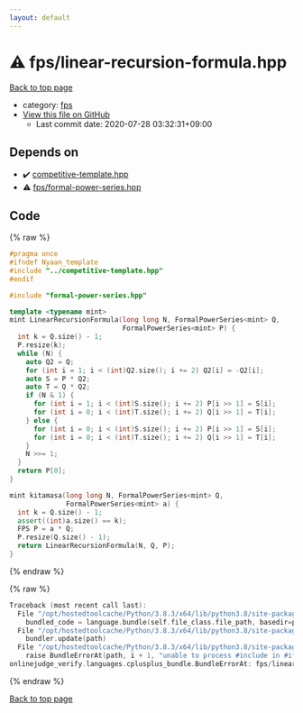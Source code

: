 ```yaml
---
layout: default
---
```


<!-- mathjax config similar to math.stackexchange -->
<script type="text/javascript" async
  src="https://cdnjs.cloudflare.com/ajax/libs/mathjax/2.7.5/MathJax.js?config=TeX-MML-AM_CHTML">
</script>
<script type="text/x-mathjax-config">
  MathJax.Hub.Config({
    TeX: { equationNumbers: { autoNumber: "AMS" }},
    tex2jax: {
      inlineMath: [ ['$','$'] ],
      processEscapes: true
    },
    "HTML-CSS": { matchFontHeight: false },
    displayAlign: "left",
    displayIndent: "2em"
  });
</script>

<script type="text/javascript" src="https://cdnjs.cloudflare.com/ajax/libs/jquery/3.4.1/jquery.min.js"></script>
<script src="https://cdn.jsdelivr.net/npm/jquery-balloon-js@1.1.2/jquery.balloon.min.js" integrity="sha256-ZEYs9VrgAeNuPvs15E39OsyOJaIkXEEt10fzxJ20+2I=" crossorigin="anonymous"></script>
<script type="text/javascript" src="../../assets/js/copy-button.js"></script>
<link rel="stylesheet" href="../../assets/css/copy-button.css" />


# :warning: fps/linear-recursion-formula.hpp

<a href="../../index.html">Back to top page</a>

* category: <a href="../../index.html#05934928102b17827b8f03ed60c3e6e0">fps</a>
* <a href="{{ site.github.repository_url }}/blob/master/fps/linear-recursion-formula.hpp">View this file on GitHub</a>
    - Last commit date: 2020-07-28 03:32:31+09:00




## Depends on

* :heavy_check_mark: <a href="../competitive-template.hpp.html">competitive-template.hpp</a>
* :warning: <a href="formal-power-series.hpp.html">fps/formal-power-series.hpp</a>


## Code

<a id="unbundled"></a>
{% raw %}
```cpp
#pragma once
#ifndef Nyaan_template
#include "../competitive-template.hpp"
#endif

#include "formal-power-series.hpp"

template <typename mint>
mint LinearRecursionFormula(long long N, FormalPowerSeries<mint> Q,
                            FormalPowerSeries<mint> P) {
  int k = Q.size() - 1;
  P.resize(k);
  while (N) {
    auto Q2 = Q;
    for (int i = 1; i < (int)Q2.size(); i += 2) Q2[i] = -Q2[i];
    auto S = P * Q2;
    auto T = Q * Q2;
    if (N & 1) {
      for (int i = 1; i < (int)S.size(); i += 2) P[i >> 1] = S[i];
      for (int i = 0; i < (int)T.size(); i += 2) Q[i >> 1] = T[i];
    } else {
      for (int i = 0; i < (int)S.size(); i += 2) P[i >> 1] = S[i];
      for (int i = 0; i < (int)T.size(); i += 2) Q[i >> 1] = T[i];
    }
    N >>= 1;
  }
  return P[0];
}

mint kitamasa(long long N, FormalPowerSeries<mint> Q,
              FormalPowerSeries<mint> a) {
  int k = Q.size() - 1;
  assert((int)a.size() == k);
  FPS P = a * Q;
  P.resize(Q.size() - 1);
  return LinearRecursionFormula(N, Q, P);
}
```
{% endraw %}

<a id="bundled"></a>
{% raw %}
```cpp
Traceback (most recent call last):
  File "/opt/hostedtoolcache/Python/3.8.3/x64/lib/python3.8/site-packages/onlinejudge_verify/docs.py", line 349, in write_contents
    bundled_code = language.bundle(self.file_class.file_path, basedir=pathlib.Path.cwd())
  File "/opt/hostedtoolcache/Python/3.8.3/x64/lib/python3.8/site-packages/onlinejudge_verify/languages/cplusplus.py", line 185, in bundle
    bundler.update(path)
  File "/opt/hostedtoolcache/Python/3.8.3/x64/lib/python3.8/site-packages/onlinejudge_verify/languages/cplusplus_bundle.py", line 306, in update
    raise BundleErrorAt(path, i + 1, "unable to process #include in #if / #ifdef / #ifndef other than include guards")
onlinejudge_verify.languages.cplusplus_bundle.BundleErrorAt: fps/linear-recursion-formula.hpp: line 3: unable to process #include in #if / #ifdef / #ifndef other than include guards

```
{% endraw %}

<a href="../../index.html">Back to top page</a>


